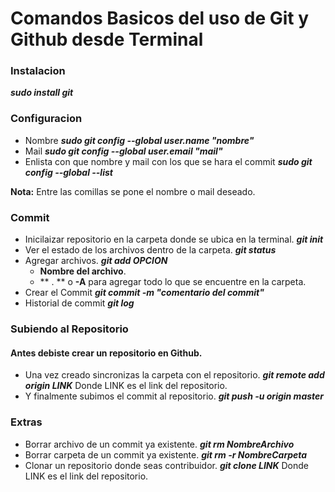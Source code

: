 # Comandos Basicos del uso de Git y Github desde Terminal

### Instalacion
***sudo install git***

### Configuracion
- Nombre
***sudo git config --global user.name "nombre"***
- Mail
***sudo git config --global user.email "mail"***
- Enlista con que nombre y mail con los que se hara el commit
***sudo git config --global --list*** 

**Nota:** Entre las comillas se pone el nombre o mail deseado.

### Commit
- Inicilaizar repositorio en la carpeta donde se ubica en la terminal.
***git init***
- Ver el estado de los archivos dentro de la carpeta.
***git status***
- Agregar archivos.
***git add OPCION***
	- **Nombre del archivo**.
	- ** . ** o **-A** para agregar todo lo que se encuentre en la carpeta.
- Crear el Commit
***git commit -m "comentario del commit"***
- Historial de commit
***git log***

### Subiendo al Repositorio
#### Antes debiste crear un repositorio en Github.
- Una vez creado sincronizas la carpeta con el repositorio.
***git remote add origin LINK***
Donde LINK es el link del repositorio.
- Y finalmente subimos el commit al repositorio.
***git push -u origin master***

### Extras
- Borrar archivo de un commit ya existente.
***git rm NombreArchivo***
- Borrar carpeta de un commit ya existente.
***git rm -r NombreCarpeta***
- Clonar un repositorio donde seas contribuidor.
***git clone LINK***
Donde LINK es el link del repositorio.